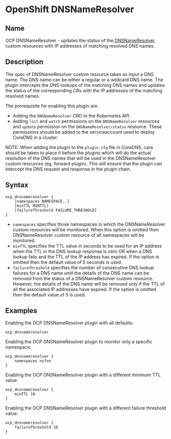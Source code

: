 # OpenShift DNSNameResolver

## Name

OCP DNSNameResolver - updates the status of the [DNSNameResolver](https://github.com/openshift/api/blob/master/network/v1alpha1/types_dnsnameresolver.go)
custom resources with IP addresses of matching resolved DNS names.

## Description

The spec of DNSNameResolver custom resource takes as input a DNS name. The DNS name can be either a regular or a wildcard DNS name. The plugin intercepts
the DNS lookups of the matching DNS names and updates the status of the corresponding CRs with the IP addresses of the matching resolved names.

The prerequisite for enabling this plugin are:
- Adding the `DNSNameResolver` CRD to the Kubernetes API.
- Adding `list` and `watch` permissions on the `DNSNameResolver` resources and `update` permission on the `DNSNameResolver/status` resource. These
permissions should be added to the serviceaccount used to deploy CoreDNS in a cluster.

NOTE: When adding the plugin to the `plugin.cfg` file in CoreDNS, care should be taken to place it before the plugins which will do the actual resolution of
the DNS names that will be used in the DNSNameResolver custom resources (eg. forward plugin). This will ensure that the plugin can intercept the DNS request and response in the
plugin chain.

## Syntax

```
ocp_dnsnameresolver {
    [namespaces NAMESPACE..]
    [minTTL MINTTL]
    [failureThreshold FAILURE_THRESHOLD]
}
```

- `namespaces` specifies those namespaces in which the DNSNameResolver custom resources will be monitored. When this option is omitted then DNSNameResolver
custom resource of all namespaces will be monitored.
- `minTTL` specifies the TTL value in seconds to be used for an IP address when the TTL in the DNS lookup response is zero OR when a DNS lookup fails and the TTL of the
IP address has expired. If the option is omitted then the default value of 5 seconds is used.
- `failureThreshold` specifies the number of consecutive DNS lookup failures for a DNS name until the details of the DNS name can be removed from the status
of a DNSNameResolver custom resource. However, the details of the DNS name will be removed only if the TTL of all the associated IP addresses have expired.
If the option is omitted then the default value of 5 is used.

## Examples

Enabling the OCP DNSNameResolver plugin with all defaults:

```
ocp_dnsnameresolver
```

Enabling the OCP DNSNameResolver plugin to monitor only a specific namespace:

```
ocp_dnsnameresolver {
    namespaces nsfoo
}
```

Enabling the OCP DNSNameResolver plugin with a different minimum TTL value:

```
ocp_dnsnameresolver {
    minTTL 10
}
```

Enabling the OCP DNSNameResolver plugin with a different failure threshold value:

```
ocp_dnsnameresolver {
    failureThreshold 10
}
```